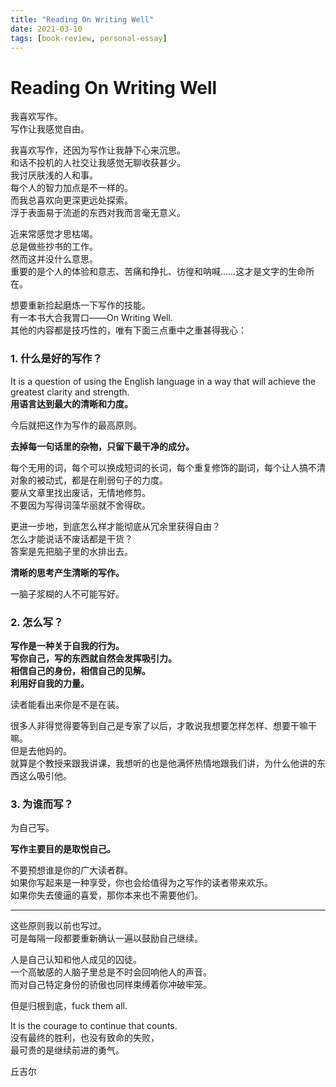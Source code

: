 ```yaml
---
title: "Reading On Writing Well"
date: 2021-03-10
tags: [book-review, personal-essay]
---
```


# Reading On Writing Well


我喜欢写作。  
写作让我感觉自由。

我喜欢写作，还因为写作让我静下心来沉思。  
和话不投机的人社交让我感觉无聊收获甚少。  
我讨厌肤浅的人和事。  
每个人的智力加点是不一样的。  
而我总喜欢向更深更远处探索。  
浮于表面易于流逝的东西对我而言毫无意义。

近来常感觉才思枯竭。  
总是做些抄书的工作。  
然而这并没什么意思。  
重要的是个人的体验和意志、苦痛和挣扎、彷徨和呐喊……这才是文字的生命所在。

想要重新捡起磨炼一下写作的技能。  
有一本书大合我胃口——On Writing Well.  
其他的内容都是技巧性的，唯有下面三点重中之重甚得我心：
### **1. 什么是好的写作？**

It is a question of using the English language in a way that will achieve the greatest clarity and strength.  
**用语言达到最大的清晰和力度。**

今后就把这作为写作的最高原则。

**去掉每一句话里的杂物，只留下最干净的成分。**

每个无用的词，每个可以换成短词的长词，每个重复修饰的副词，每个让人搞不清对象的被动式，都是在削弱句子的力度。  
要从文章里找出废话，无情地修剪。  
不要因为写得词藻华丽就不舍得砍。

更进一步地，到底怎么样才能彻底从冗余里获得自由？  
怎么才能说话不废话都是干货？  
答案是先把脑子里的水排出去。

**清晰的思考产生清晰的写作。**

一脑子浆糊的人不可能写好。
### **2. 怎么写？**

**写作是一种关于自我的行为。**  
**写你自己，写的东西就自然会发挥吸引力。**  
**相信自己的身份，相信自己的见解。**  
**利用好自我的力量。**

读者能看出来你是不是在装。

很多人非得觉得要等到自己是专家了以后，才敢说我想要怎样怎样、想要干嘛干嘛。  
但是去他妈的。  
就算是个教授来跟我讲课，我想听的也是他满怀热情地跟我们讲，为什么他讲的东西这么吸引他。
### **3. 为谁而写？**

为自己写。

**写作主要目的是取悦自己。**

不要预想谁是你的广大读者群。  
如果你写起来是一种享受，你也会给值得为之写作的读者带来欢乐。  
如果你失去傻逼的喜爱，那你本来也不需要他们。

---

这些原则我以前也写过。  
可是每隔一段都要重新确认一遍以鼓励自己继续。

人是自己认知和他人成见的囚徒。  
一个高敏感的人脑子里总是不时会回响他人的声音。  
而对自己特定身份的骄傲也同样束缚着你冲破牢笼。

但是归根到底，fuck them all.

It is the courage to continue that counts.  
没有最终的胜利，也没有致命的失败，  
最可贵的是继续前进的勇气。

丘吉尔
